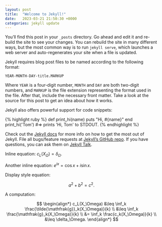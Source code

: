 ```yaml
---
layout: post
title:  "Welcome to Jekyll!"
date:   2023-03-21 21:50:30 +0000
categories: jekyll update
---
```

You’ll find this post in your `_posts` directory. Go ahead and edit it and re-build the site to see your changes. You can rebuild the site in many different ways, but the most common way is to run `jekyll serve`, which launches a web server and auto-regenerates your site when a file is updated.

Jekyll requires blog post files to be named according to the following format:

`YEAR-MONTH-DAY-title.MARKUP`

Where `YEAR` is a four-digit number, `MONTH` and `DAY` are both two-digit numbers, and `MARKUP` is the file extension representing the format used in the file. After that, include the necessary front matter. Take a look at the source for this post to get an idea about how it works.

Jekyll also offers powerful support for code snippets:

{% highlight ruby %}
def print_hi(name)
  puts "Hi, #{name}"
end
print_hi('Tom')
#=> prints 'Hi, Tom' to STDOUT.
{% endhighlight %}

Check out the [Jekyll docs][jekyll-docs] for more info on how to get the most out of Jekyll. File all bugs/feature requests at [Jekyll’s GitHub repo][jekyll-gh]. If you have questions, you can ask them on [Jekyll Talk][jekyll-talk].

[jekyll-docs]: https://jekyllrb.com/docs/home
[jekyll-gh]:   https://github.com/jekyll/jekyll
[jekyll-talk]: https://talk.jekyllrb.com/

Inline equation: $c_L(X_\Omega) = \delta_\Omega$.

Another inline equation: $e^{i x} = \cos x + i \sin x$.

Display style equation:

$$
  a^2 + b^2 = c^2.
$$

A computation:

$$
\begin{align*}
  c_L(X_\Omega)
  &\leq \inf_k \frac{\tilde{\mathfrak{g}}_k(X_\Omega)}{k} \\
  &\leq \inf_k \frac{\mathfrak{g}_k(X_\Omega)}{k} \\
  &=    \inf_k \frac{c_k(X_\Omega)}{k} \\
  &\leq \delta_\Omega.
\end{align*}
$$